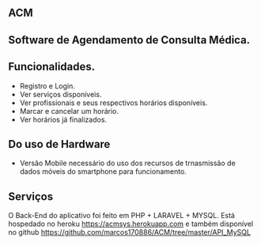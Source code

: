 ## ACM
## Software de Agendamento de Consulta Médica.

## Funcionalidades.
- Registro e Login.
- Ver serviços disponíveis.
- Ver profissionais e seus respectivos horários disponíveis.
- Marcar e cancelar um horário.
- Ver horários já finalizados.

## Do uso de Hardware
- Versão Mobile necessário do uso dos recursos de trnasmissão de dados móveis do smartphone para funcionamento.

## Serviços

O Back-End do aplicativo foi feito em PHP + LARAVEL + MYSQL. Está hospedado no heroku https://acmsys.herokuapp.com e também disponível no github https://github.com/marcos170886/ACM/tree/master/API_MySQL
